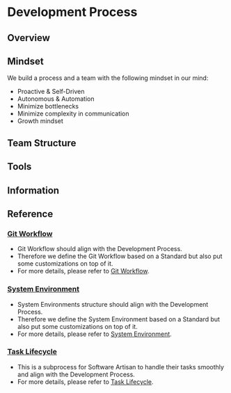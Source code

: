 # Development Process

## Overview

## Mindset

We build a process and a team with the following mindset in our mind:

- Proactive & Self-Driven
- Autonomous & Automation
- Minimize bottlenecks
- Minimize complexity in communication
- Growth mindset

## Team Structure

## Tools

## Information

## Reference

### [Git Workflow](./resources/Git_Workflow.md)

- Git Workflow should align with the Development Process.
- Therefore we define the Git Workflow based on a Standard but also put some customizations on top of it.
- For more details, please refer to [Git Workflow](Git_Workflow.md).

### [System Environment](./resources/System_Environment.md)

- System Environments structure should align with the Development Process.
- Therefore we define the System Environment based on a Standard but also put some customizations on top of it.
- For more details, please refer to [System Environment](System_Environment.md).

### [Task Lifecycle](./resources/Task_Lifecycle.md)

- This is a subprocess for Software Artisan to handle their tasks smoothly and align with the Development Process.
- For more details, please refer to [Task Lifecycle](Task_Lifecycle.md).
